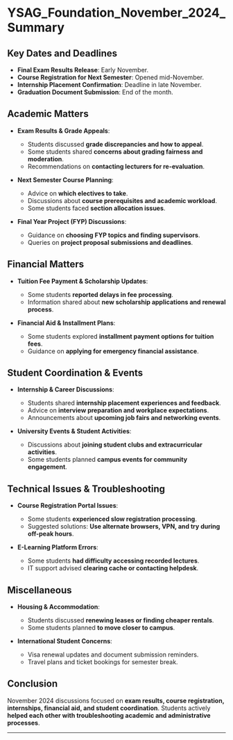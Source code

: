 
# YSAG_Foundation_November_2024_Summary

## Key Dates and Deadlines
- **Final Exam Results Release**: Early November.
- **Course Registration for Next Semester**: Opened mid-November.
- **Internship Placement Confirmation**: Deadline in late November.
- **Graduation Document Submission**: End of the month.

## Academic Matters
- **Exam Results & Grade Appeals**:
  - Students discussed **grade discrepancies and how to appeal**.
  - Some students shared **concerns about grading fairness and moderation**.
  - Recommendations on **contacting lecturers for re-evaluation**.

- **Next Semester Course Planning**:
  - Advice on **which electives to take**.
  - Discussions about **course prerequisites and academic workload**.
  - Some students faced **section allocation issues**.

- **Final Year Project (FYP) Discussions**:
  - Guidance on **choosing FYP topics and finding supervisors**.
  - Queries on **project proposal submissions and deadlines**.

## Financial Matters
- **Tuition Fee Payment & Scholarship Updates**:
  - Some students **reported delays in fee processing**.
  - Information shared about **new scholarship applications and renewal process**.

- **Financial Aid & Installment Plans**:
  - Some students explored **installment payment options for tuition fees**.
  - Guidance on **applying for emergency financial assistance**.

## Student Coordination & Events
- **Internship & Career Discussions**:
  - Students shared **internship placement experiences and feedback**.
  - Advice on **interview preparation and workplace expectations**.
  - Announcements about **upcoming job fairs and networking events**.

- **University Events & Student Activities**:
  - Discussions about **joining student clubs and extracurricular activities**.
  - Some students planned **campus events for community engagement**.

## Technical Issues & Troubleshooting
- **Course Registration Portal Issues**:
  - Some students **experienced slow registration processing**.
  - Suggested solutions: **Use alternate browsers, VPN, and try during off-peak hours**.

- **E-Learning Platform Errors**:
  - Some students **had difficulty accessing recorded lectures**.
  - IT support advised **clearing cache or contacting helpdesk**.

## Miscellaneous
- **Housing & Accommodation**:
  - Students discussed **renewing leases or finding cheaper rentals**.
  - Some students planned **to move closer to campus**.

- **International Student Concerns**:
  - Visa renewal updates and document submission reminders.
  - Travel plans and ticket bookings for semester break.

## Conclusion
November 2024 discussions focused on **exam results, course registration, internships, financial aid, and student coordination**. Students actively **helped each other with troubleshooting academic and administrative processes**.

---
